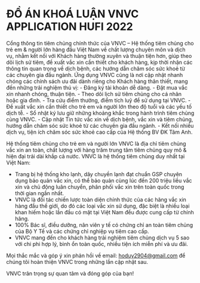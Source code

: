<h1>ĐỒ ÁN KHOÁ LUẬN VNVC APPLICATION HUFI 2022</h1>
 Cổng thông tin tiêm chủng chính thức của VNVC – Hệ thống tiêm chủng cho trẻ em & người lớn hàng đầu Việt Nam về chất lượng chuyên môn và dịch vụ, nhằm kết nối với Khách hàng thường xuyên và thuận tiện hơn, giúp theo dõi lịch sử tiêm, đề xuất vắc xin cần thiết cho khách hàng, kịp thời nhận các thông tin quan trọng về dịch bệnh, các hướng dẫn chăm sóc sức khoẻ từ các chuyên gia đầu ngành. Ứng dụng VNVC cũng là nơi cập nhật nhanh chóng các chính sách ưu đãi dành riêng cho Khách hàng thân thiết, mang đến những trải nghiệm thú vị:
- Đăng ký tài khoản dễ dàng.
- Đặt mua vắc xin nhanh chóng, thuận tiện.
- Theo dõi lịch sử tiêm chủng cho cá nhân hoặc gia đình.
- Tra cứu điểm thưởng, điểm tích luỹ để sử dụng tại VNVC.
- Đề xuất vắc xin cần thiết cho trẻ em và người lớn theo độ tuổi và các yếu tố dịch tễ.
- Sổ nhật ký lưu giữ những khoảng khắc trong hành trình tiêm chủng cùng VNVC.
- Cập nhật Tin tức vắc xin về dịch bệnh, vắc xin và tiêm chủng, hướng dẫn chăm sóc sức khoẻ từ các chuyên gia đầu ngành.
- Kết nối nhiều dịch vụ, tiện ích chăm sóc sức khoẻ cao cấp của Hệ thống BV ĐK Tâm Anh.

Hệ thống tiêm chủng cho trẻ em và người lớn VNVC là địa chỉ tiêm chủng vắc xin an toàn, chất lượng với hàng trăm trung tâm tiêm chủng quy mô & hiện đại trải dài khắp cả nước.
VNVC là hệ thống tiêm chủng duy nhất tại Việt Nam:
- Trang bị hệ thống kho lạnh, dây chuyền lạnh đạt chuẩn GSP chuyên dụng bảo quản vắc xin, có thể bảo quản cùng lúc đến 200 triệu liều vắc xin và chủ động luân chuyển, phân phối vắc xin trên toàn quốc trong thời gian ngắn nhất.
- VNVC là đối tác chiến lược toàn diện chính thức của các hãng vắc xin hàng đầu thế giới, do đó các loại vắc xin sử dụng, đặc biệt là nhiều loại khan hiếm hoặc lần đầu có mặt tại Việt Nam đều được cung cấp từ chính hãng.
- 100% Bác sĩ, điều dưỡng, nân viên y tế có chứng chỉ an toàn tiêm chủng của Bộ Y Tế và các chứng chỉ nghiệp vụ tiêm cao cấp.
- VNVC mang đến cho khách hàng trải nghiệm tiêm chủng dịch vụ 5 sao với chi phi hợp lý, bình ổn toàn quốc, nhiều tiện ích miễn phí và ưu đãi.

Mọi thắc mắc và góp ý xin phản hồi về email: hoduy2904@gmail.com để chúng tôi hoàn thiện VNVC trong những lần cập nhật sau.

VNVC trân trọng sự quan tâm và đóng góp của bạn!
